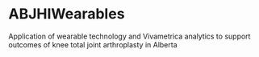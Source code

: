 # ABJHIWearables
Application of wearable technology and Vivametrica analytics to support outcomes of knee total joint arthroplasty in Alberta
